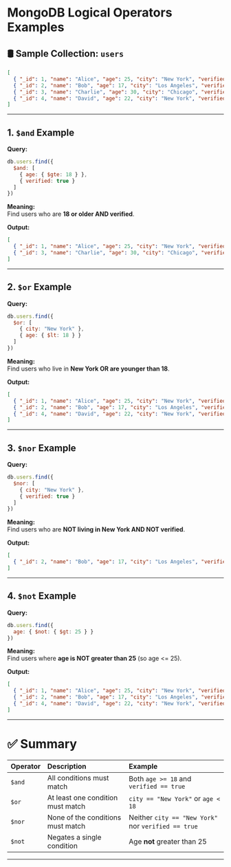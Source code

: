 
# MongoDB Logical Operators Examples

## 🛢️ Sample Collection: `users`

```json
[
  { "_id": 1, "name": "Alice", "age": 25, "city": "New York", "verified": true },
  { "_id": 2, "name": "Bob", "age": 17, "city": "Los Angeles", "verified": false },
  { "_id": 3, "name": "Charlie", "age": 30, "city": "Chicago", "verified": true },
  { "_id": 4, "name": "David", "age": 22, "city": "New York", "verified": false }
]
```

---

## 1. `$and` Example

**Query:**

```javascript
db.users.find({
  $and: [
    { age: { $gte: 18 } },
    { verified: true }
  ]
})
```

**Meaning:**  
Find users who are **18 or older AND verified**.

**Output:**

```json
[
  { "_id": 1, "name": "Alice", "age": 25, "city": "New York", "verified": true },
  { "_id": 3, "name": "Charlie", "age": 30, "city": "Chicago", "verified": true }
]
```

---

## 2. `$or` Example

**Query:**

```javascript
db.users.find({
  $or: [
    { city: "New York" },
    { age: { $lt: 18 } }
  ]
})
```

**Meaning:**  
Find users who live in **New York OR are younger than 18**.

**Output:**

```json
[
  { "_id": 1, "name": "Alice", "age": 25, "city": "New York", "verified": true },
  { "_id": 2, "name": "Bob", "age": 17, "city": "Los Angeles", "verified": false },
  { "_id": 4, "name": "David", "age": 22, "city": "New York", "verified": false }
]
```

---

## 3. `$nor` Example

**Query:**

```javascript
db.users.find({
  $nor: [
    { city: "New York" },
    { verified: true }
  ]
})
```

**Meaning:**  
Find users who are **NOT living in New York AND NOT verified**.

**Output:**

```json
[
  { "_id": 2, "name": "Bob", "age": 17, "city": "Los Angeles", "verified": false }
]
```

---

## 4. `$not` Example

**Query:**

```javascript
db.users.find({
  age: { $not: { $gt: 25 } }
})
```

**Meaning:**  
Find users where **age is NOT greater than 25** (so age <= 25).

**Output:**

```json
[
  { "_id": 1, "name": "Alice", "age": 25, "city": "New York", "verified": true },
  { "_id": 2, "name": "Bob", "age": 17, "city": "Los Angeles", "verified": false },
  { "_id": 4, "name": "David", "age": 22, "city": "New York", "verified": false }
]
```

---

# ✅ Summary

|Operator|Description|Example|
|:--|:--|:--|
|`$and`|All conditions must match|Both `age >= 18` and `verified == true`|
|`$or`|At least one condition must match|`city == "New York"` or `age < 18`|
|`$nor`|None of the conditions must match|Neither `city == "New York"` nor `verified == true`|
|`$not`|Negates a single condition|Age **not** greater than 25|

---

